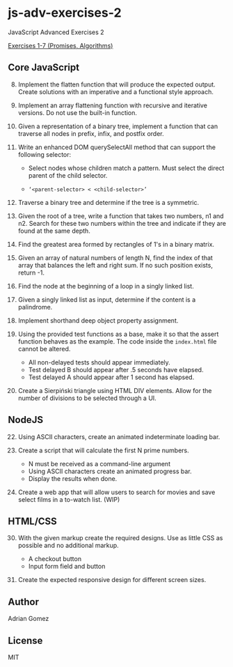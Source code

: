 # js-adv-exercises-2

JavaScript Advanced Exercises 2

[Exercises 1-7 (Promises, Algorithms)](https://github.com/aegomez/js-adv-exercises)

## Core JavaScript

8. Implement the flatten function that will produce the expected output. Create solutions with an imperative and a functional style approach.

9. Implement an array flattening function with recursive and iterative versions. Do not use the built-in function.

10. Given a representation of a binary tree, implement a function that can traverse all nodes in prefix, infix, and postfix order.

11. Write an enhanced DOM querySelectAll method that can support the following selector:

    - Select nodes whose children match a pattern. Must select the direct parent of the child selector.

    - `‘<parent-selector> < <child-selector>’`

12. Traverse a binary tree and determine if the tree is a symmetric.

13. Given the root of a tree, write a function that takes two numbers, n1 and n2. Search for these two numbers within the tree and indicate if they are found at the same depth.

14. Find the greatest area formed by rectangles of 1's in a binary matrix.

15. Given an array of natural numbers of length N, find the index of that array that balances the left and right sum. If no such position exists, return -1.

16. Find the node at the beginning of a loop in a singly linked list.

17. Given a singly linked list as input, determine if the content is a palindrome.

18. Implement shorthand deep object property assignment.

19. Using the provided test functions as a base, make it so that the assert function behaves as the example. The code inside the `index.html` file cannot be altered.

    - All non-delayed tests should appear immediately.
    - Test delayed B should appear after .5 seconds have elapsed.
    - Test delayed A should appear after 1 second has elapsed.

20. Create a Sierpiński triangle using HTML DIV elements. Allow for the number of divisions to be selected through a UI.

## NodeJS

22. Using ASCII characters, create an animated indeterminate loading bar.

23. Create a script that will calculate the first N prime numbers.
    - N must be received as a command-line argument
    - Using ASCII characters create an animated progress bar.
    - Display the results when done.
24. Create a web app that will allow users to search for movies and save select films in a to-watch list. (WIP)

## HTML/CSS

30. With the given markup create the required designs. Use as little CSS as possible and no additional markup.

    - A checkout button
    - Input form field and button

31. Create the expected responsive design for different screen sizes.

## Author

Adrian Gomez

## License

MIT
